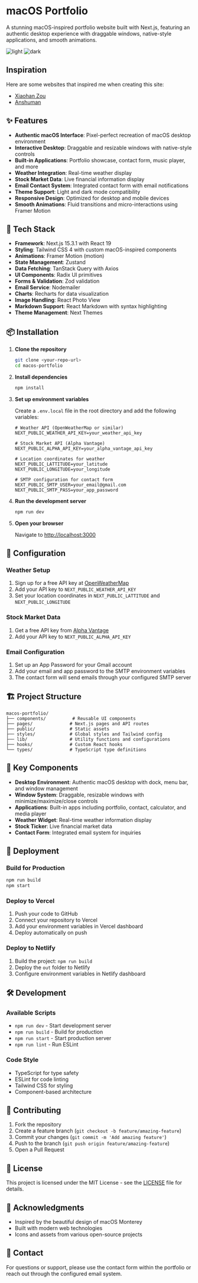 # macOS Portfolio

A stunning macOS-inspired portfolio website built with Next.js, featuring an authentic desktop experience with draggable windows, native-style applications, and smooth animations.

![light](./light.png)
![dark](./dark.png)

## Inspiration

Here are some websites that inspired me when creating this site:
- [Xiaohan Zou](https://portfolio.zxh.me/)
- [Anshuman](https://macosportfolio.netlify.app/)

## ✨ Features

- **Authentic macOS Interface**: Pixel-perfect recreation of macOS desktop environment
- **Interactive Desktop**: Draggable and resizable windows with native-style controls
- **Built-in Applications**: Portfolio showcase, contact form, music player, and more
- **Weather Integration**: Real-time weather display
- **Stock Market Data**: Live financial information display
- **Email Contact System**: Integrated contact form with email notifications
- **Theme Support**: Light and dark mode compatibility
- **Responsive Design**: Optimized for desktop and mobile devices
- **Smooth Animations**: Fluid transitions and micro-interactions using Framer Motion

## 🚀 Tech Stack

- **Framework**: Next.js 15.3.1 with React 19
- **Styling**: Tailwind CSS 4 with custom macOS-inspired components
- **Animations**: Framer Motion (motion)
- **State Management**: Zustand
- **Data Fetching**: TanStack Query with Axios
- **UI Components**: Radix UI primitives
- **Forms & Validation**: Zod validation
- **Email Service**: Nodemailer
- **Charts**: Recharts for data visualization
- **Image Handling**: React Photo View
- **Markdown Support**: React Markdown with syntax highlighting
- **Theme Management**: Next Themes

## 📦 Installation

1. **Clone the repository**
   ```bash
   git clone <your-repo-url>
   cd macos-portfolio
   ```

2. **Install dependencies**
   ```bash
   npm install
   ```

3. **Set up environment variables**
   
   Create a `.env.local` file in the root directory and add the following variables:
   
   ```env
   # Weather API (OpenWeatherMap or similar)
   NEXT_PUBLIC_WEATHER_API_KEY=your_weather_api_key
   
   # Stock Market API (Alpha Vantage)
   NEXT_PUBLIC_ALPHA_API_KEY=your_alpha_vantage_api_key
   
   # Location coordinates for weather
   NEXT_PUBLIC_LATTITUDE=your_latitude
   NEXT_PUBLIC_LONGITUDE=your_longitude
   
   # SMTP configuration for contact form
   NEXT_PUBLIC_SMTP_USER=your_email@gmail.com
   NEXT_PUBLIC_SMTP_PASS=your_app_password
   ```

4. **Run the development server**
   ```bash
   npm run dev
   ```

5. **Open your browser**
   
   Navigate to [http://localhost:3000](http://localhost:3000)

## 🔧 Configuration

### Weather Setup
1. Sign up for a free API key at [OpenWeatherMap](https://openweathermap.org/api)
2. Add your API key to `NEXT_PUBLIC_WEATHER_API_KEY`
3. Set your location coordinates in `NEXT_PUBLIC_LATTITUDE` and `NEXT_PUBLIC_LONGITUDE`

### Stock Market Data
1. Get a free API key from [Alpha Vantage](https://www.alphavantage.co/support/#api-key)
2. Add your API key to `NEXT_PUBLIC_ALPHA_API_KEY`

### Email Configuration
1. Set up an App Password for your Gmail account
2. Add your email and app password to the SMTP environment variables
3. The contact form will send emails through your configured SMTP server

## 🏗️ Project Structure

```
macos-portfolio/
├── components/          # Reusable UI components
├── pages/              # Next.js pages and API routes
├── public/             # Static assets
├── styles/             # Global styles and Tailwind config
├── lib/                # Utility functions and configurations
├── hooks/              # Custom React hooks
└── types/              # TypeScript type definitions
```

## 🎨 Key Components

- **Desktop Environment**: Authentic macOS desktop with dock, menu bar, and window management
- **Window System**: Draggable, resizable windows with minimize/maximize/close controls
- **Applications**: Built-in apps including portfolio, contact, calculator, and media player
- **Weather Widget**: Real-time weather information display
- **Stock Ticker**: Live financial market data
- **Contact Form**: Integrated email system for inquiries

## 🚀 Deployment

### Build for Production
```bash
npm run build
npm start
```

### Deploy to Vercel
1. Push your code to GitHub
2. Connect your repository to Vercel
3. Add your environment variables in Vercel dashboard
4. Deploy automatically on push

### Deploy to Netlify
1. Build the project: `npm run build`
2. Deploy the `out` folder to Netlify
3. Configure environment variables in Netlify dashboard

## 🛠️ Development

### Available Scripts
- `npm run dev` - Start development server
- `npm run build` - Build for production
- `npm run start` - Start production server
- `npm run lint` - Run ESLint

### Code Style
- TypeScript for type safety
- ESLint for code linting
- Tailwind CSS for styling
- Component-based architecture

## 🤝 Contributing

1. Fork the repository
2. Create a feature branch (`git checkout -b feature/amazing-feature`)
3. Commit your changes (`git commit -m 'Add amazing feature'`)
4. Push to the branch (`git push origin feature/amazing-feature`)
5. Open a Pull Request

## 📝 License

This project is licensed under the MIT License - see the [LICENSE](LICENSE) file for details.

## 🙏 Acknowledgments

- Inspired by the beautiful design of macOS Monterey
- Built with modern web technologies
- Icons and assets from various open-source projects

## 📧 Contact

For questions or support, please use the contact form within the portfolio or reach out through the configured email system.
